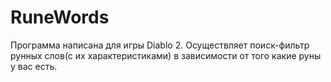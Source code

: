 # RuneWords

Программа написана для игры Diablo 2. 
Осуществляет поиск-фильтр рунных слов(с их характеристиками) в зависимости от того какие руны у вас есть.

